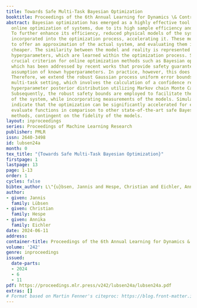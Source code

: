 ```yaml
---
title: Towards Safe Multi-Task Bayesian Optimization
booktitle: Proceedings of the 6th Annual Learning for Dynamics \& Control Conference
abstract: Bayesian optimization has emerged as a highly effective tool for the safe
  online optimization of systems, due to its high sample efficiency and noise robustness.
  To further enhance its efficiency, reduced physical models of the system can be
  incorporated into the optimization process, accelerating it. These models are able
  to offer an approximation of the actual system, and evaluating them is significantly
  cheaper. The similarity between the model and reality is represented by additional
  hyperparameters, which are learned within the optimization process. Safety is a
  crucial criterion for online optimization methods such as Bayesian optimization,
  which has been addressed by recent works that provide safety guarantees under the
  assumption of known hyperparameters. In practice, however, this does not apply.
  Therefore, we extend the robust Gaussian process uniform error bounds to meet the
  multi-task setting, which involves the calculation of a confidence region from the
  hyperparameter posterior distribution utilizing Markov chain Monte Carlo methods.
  Subsequently, the robust safety bounds are employed to facilitate the safe optimization
  of the system, while incorporating measurements of the models. Simulation results
  indicate that the optimization can be significantly accelerated for expensive to
  evaluate functions in comparison to other state-of-the-art safe Bayesian optimization
  methods, contingent on the fidelity of the models.
layout: inproceedings
series: Proceedings of Machine Learning Research
publisher: PMLR
issn: 2640-3498
id: lubsen24a
month: 0
tex_title: "{Towards Safe Multi-Task Bayesian Optimization}"
firstpage: 1
lastpage: 13
page: 1-13
order: 1
cycles: false
bibtex_author: L\"{u}bsen, Jannis and Hespe, Christian and Eichler, Annika
author:
- given: Jannis
  family: Lübsen
- given: Christian
  family: Hespe
- given: Annika
  family: Eichler
date: 2024-06-11
address:
container-title: Proceedings of the 6th Annual Learning for Dynamics & Control Conference
volume: '242'
genre: inproceedings
issued:
  date-parts:
  - 2024
  - 6
  - 11
pdf: https://proceedings.mlr.press/v242/lubsen24a/lubsen24a.pdf
extras: []
# Format based on Martin Fenner's citeproc: https://blog.front-matter.io/posts/citeproc-yaml-for-bibliographies/
---
```

